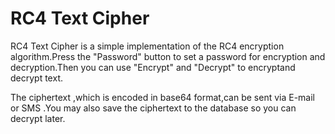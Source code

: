 RC4 Text Cipher
=============

RC4 Text Cipher is a simple implementation of the RC4 encryption algorithm.Press the "Password" button to set a password for encryption and decryption.Then you can use "Encrypt" and "Decrypt" to encryptand decrypt text.

The ciphertext ,which is encoded in base64 format,can be sent via E-mail or SMS .You may also save the ciphertext to the database so you can decrypt later.
